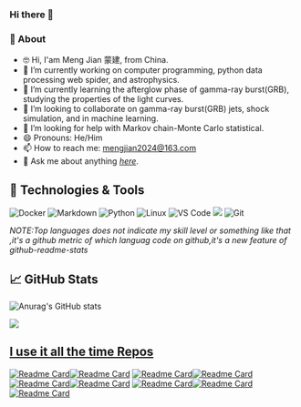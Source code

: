 ### Hi there 👋

### 🚀 About 
- 🤓 Hi, I'am Meng Jian 蒙建, from China.
- 🔭 I’m currently working on computer programming, python data processing web spider, and astrophysics.
- 🌱 I’m currently learning the afterglow phase of gamma-ray burst(GRB), studying the properties of the light curves.
- 👯 I’m looking to collaborate on gamma-ray burst(GRB) jets, shock simulation, and in machine learning.
- 🤔 I’m looking for help with Markov chain-Monte Carlo statistical.
- 😄 Pronouns: He/Him
- 📫 How to reach me: <mengjian2024@163.com>
- 💬 Ask me about anything *[here](https://blog.csdn.net)*.

## 🔧 Technologies & Tools
![Docker](https://img.shields.io/badge/-Docker-blue?style=flat-circle&logo=Docker)
![Markdown](https://img.shields.io/badge/-Markdown-black?style=flat-circle&logo=markdown)
![Python](https://img.shields.io/badge/-Python-yellow?style=flat-circle&logo=Python)
![Linux](https://img.shields.io/badge/-Linux-gray?style=flat-circle&logo=Linux)
![VS Code](https://img.shields.io/badge/-VSCode-blue?style=flat-circle&logo=VSCode)
![](https://img.shields.io/badge/-GitHub-black?style=flat-circle&logo=GitHub)
![Git](https://img.shields.io/badge/-Git-yellow?style=flat-circle&logo=git)

*NOTE:Top languages does not indicate my skill level or something like that ,it's a github metric of which languag code on github,it's a new feature of github-readme-stats*
 ## 📈 GitHub Stats
![Anurag's GitHub stats](https://github-readme-stats.vercel.app/api?username=mengjian2024&show_icons=true&theme=dark)

<a href="https://github.com/mengjian2024/mengjian2024">
  <img align="center" src="https://github-readme-stats.vercel.app/api/top-langs/?username=mengjian2024&hide=java,html,tex&title_color=ffffff&text_color=c9cacc&icon_color=2bbc8a&bg_color=1d1f21&langs_count=3" />

## I use it all the time Repos
[![Readme Card](https://github-readme-stats.vercel.app/api/pin/?username=mengjian2024&repo=popsynth&theme=dark&show_icons=true)](https://github.com/mengjian2024/popsynth)[![Readme Card](https://github-readme-stats.vercel.app/api/pin/?username=mengjian2024&repo=threeML&theme=dark&show_icons=true)](https://github.com/mengjian2024/threeML)
[![Readme Card](https://github-readme-stats.vercel.app/api/pin/?username=mengjian2024&repo=computational_astrophysics&theme=dark&show_icons=true)](https://github.com/mengjian2024/computational_astrophysics)[![Readme Card](https://github-readme-stats.vercel.app/api/pin/?username=mengjian2024&repo=Swift-Analysis&theme=dark&show_icons=true)](https://github.com/mengjian2024/Swift-Analysis )
[![Readme Card](https://github-readme-stats.vercel.app/api/pin/?username=mengjian2024&repo=scientific_python_notebooks&theme=dark&show_icons=true)](https://github.com/mengjian2024/scientific_python_notebooks)[![Readme Card](https://github-readme-stats.vercel.app/api/pin/?username=mengjian2024&repo=Probabilistic-Programming-and-Bayesian-Methods-for-Hackers&theme=dark&show_icons=true)](https://github.com/mengjian2024/Probabilistic-Programming-and-Bayesian-Methods-for-Hackers)
[![Readme Card](https://github-readme-stats.vercel.app/api/pin/?username=mengjian2024&repo=astromodels&theme=dark&show_icons=true)](https://github.com/mengjian2024/astromodels)[![Readme Card](https://github-readme-stats.vercel.app/api/pin/?username=mengjian2024&repo=live_docs&theme=dark&show_icons=true)](https://github.com/mengjian2024/live_docs)  [![Readme Card](https://github-readme-stats.vercel.app/api/pin/?username=mengjian2024&repo=live_docs&theme=dark&show_icons=true)](https://github.com/mengjian2024/live_docs) 

 
  
 

